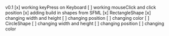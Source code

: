 v0.1
  [x] working keyPress on Keyboard
  [ ] working mouseClick and click position
  [x] adding build in shapes from SFML
    [x] RectangleShape
      [x] changing width and height
      [ ] changing position
      [ ] changing color
    [ ] CircleShape
      [ ] changing width and height
      [ ] changing position
      [ ] changing color
